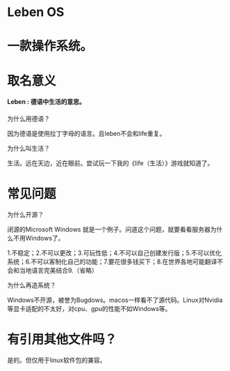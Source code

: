 # Leben OS
# 一款操作系统。
# 取名意义
#### Leben : 德语中生活的意思。 

为什么用德语？

因为德语是使用拉丁字母的语言。且leben不会和life重复。

为什么叫生活？

生活。远在天边，近在眼前。尝试玩一下我的《life（生活）》游戏就知道了。

# 常见问题

为什么开源？

闭源的Microsoft Windows 就是一个例子。问道这个问题，就要看看服务器为什么不用Windows了。

1.不稳定；2.不可以更改；3.可玩性低；4.不可以自己创建发行版；5.不可以优化系统；6.不可以客制化自己的功能；7.要花很多钱买下；8.在世界各地可能翻译不会和当地语言完美结合9.（省略）

为什么再造系统？

Windows不开源，被誉为Bugdows。macos一样看不了源代码。Linux对Nvidia等显卡适配的不太好，对cpu、gpu的性能不如Windows等。

# 有引用其他文件吗？

是的。但仅用于linux软件包的兼容。

